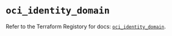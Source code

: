 # `oci_identity_domain`

Refer to the Terraform Registory for docs: [`oci_identity_domain`](https://registry.terraform.io/providers/oracle/oci/6.18.0/docs/resources/identity_domain).
